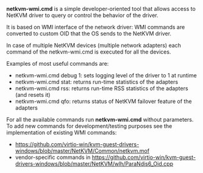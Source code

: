 **netkvm-wmi.cmd** is a simple developer-oriented tool that allows access to NetKVM driver to query or control the behavior of the driver.

It is based on WMI interface of the network driver: WMI commands are converted to custom OID that the OS sends to the NetKVM driver.

In case of multiple NetKVM devices (multiple network adapters) each command of the netkvm-wmi.cmd is executed for all the devices.

Examples of most useful commands are:
* netkvm-wmi.cmd debug 1: sets logging level of the driver to 1 at runtime
* netkvm-wmi.cmd stat: returns run-time statistics of the adapters
* netkvm-wmi.cmd rss: returns run-time RSS statistics of the adapters (and resets it)
* netkvm-wmi.cmd qfo: returns status of NetKVM failover feature of the adapters

For all the available commands run **netkvm-wmi.cmd** without parameters.
To add new commands for development/testing purposes see the implementation of existing WMI commands:
* https://github.com/virtio-win/kvm-guest-drivers-windows/blob/master/NetKVM/Common/netkvm.mof
* vendor-specific commands in https://github.com/virtio-win/kvm-guest-drivers-windows/blob/master/NetKVM/wlh/ParaNdis6_Oid.cpp


